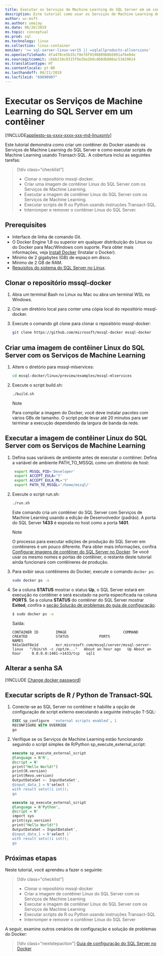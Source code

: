 ```yaml
---
title: Executar os Serviços de Machine Learning do SQL Server em um contêiner | Microsoft Docs
description: Este tutorial como usar os Serviços de Machine Learning do SQL Server em um contêiner Linux em execução no Docker.
author: uc-msft
ms.author: umajay
ms.date: 06/26/2019
ms.topic: conceptual
ms.prod: sql
ms.technology: linux
ms.collection: linux-container
moniker: '>= sql-server-linux-ver15 || =sqlallproducts-allversions'
ms.openlocfilehash: 4fa470ce5b35cf8e78f919080988b5091af6e04e
ms.sourcegitcommit: cbbb210c0315f9e2be2b9cd68db888ac53429814
ms.translationtype: HT
ms.contentlocale: pt-BR
ms.lasthandoff: 08/21/2019
ms.locfileid: "69890907"
---
```

# <a name="run-sql-server-machine-learning-services-in-a-container"></a>Executar os Serviços de Machine Learning do SQL Server em um contêiner

[!INCLUDE[appliesto-ss-xxxx-xxxx-xxx-md-linuxonly](../includes/appliesto-ss-xxxx-xxxx-xxx-md-linuxonly.md)]

Este tutorial demonstra como criar um contêiner do Docker usando os Serviços de Machine Learning do SQL Server e como executar scripts de Machine Learning usando Transact-SQL. A cobertura inclui as seguintes tarefas:

> [!div class="checklist"]
> * Clonar o repositório mssql-docker.
> * Criar uma imagem de contêiner Linux do SQL Server com os Serviços de Machine Learning.
> * Executar a imagem de contêiner Linux do SQL Server com os Serviços de Machine Learning.
> * Executar scripts de R ou Python usando instruções Transact-SQL.
> * Interromper e remover o contêiner Linux do SQL Server.

## <a name="prerequisites"></a>Prerequisites

* Interface de linha de comando Git.
* O Docker Engine 1.8 ou superior em qualquer distribuição do Linux ou do Docker para Mac/Windows com suporte. Para obter mais informações, veja [Install Docker](https://docs.docker.com/engine/installation/) (Instalar o Docker).
* Mínimo de 2 gigabytes (GB) de espaço em disco.
* Mínimo de 2 GB de RAM.
* [Requisitos do sistema do SQL Server no Linux](sql-server-linux-setup.md#system).

## <a name="clone-the-mssql-docker-repository"></a>Clonar o repositório mssql-docker

1. Abra um terminal Bash no Linux ou Mac ou abra um terminal WSL no Windows.

1. Crie um diretório local para conter uma cópia local do repositório mssql-docker.
1. Execute o comando git clone para clonar o repositório mssql-docker:

    ```bash
    git clone https://github.com/microsoft/mssql-docker mssql-docker
    ```

## <a name="build-a-sql-server-linux-container-image-with-machine-learning-services"></a>Criar uma imagem de contêiner Linux do SQL Server com os Serviços de Machine Learning

1. Altere o diretório para mssql-mlservices:

    ```bash
    cd mssql-docker/linux/preview/examples/mssql-mlservices
    ```

1. Execute o script build.sh:

   ```bash
   ./build.sh
   ```

   > [!NOTE]
   > Para compilar a imagem do Docker, você deve instalar pacotes com vários GBs de tamanho. O script pode levar até 20 minutos para ser terminar a execução dependendo da largura de banda da rede.

## <a name="run-the-sql-server-linux-container-image-with-machine-learning-services"></a>Executar a imagem de contêiner Linux do SQL Server com os Serviços de Machine Learning

1. Defina suas variáveis de ambiente antes de executar o contêiner. Defina a variável de ambiente PATH_TO_MSSQL como um diretório de host:

   ```bash
    export MSSQL_PID='Developer'
    export ACCEPT_EULA='Y'
    export ACCEPT_EULA_ML='Y'
    export PATH_TO_MSSQL='/home/mssql/'
   ```

1. Execute o script run.sh:

   ```bash
   ./run.sh
   ```

   Este comando cria um contêiner do SQL Server com Serviços de Machine Learning usando a edição de Desenvolvedor (padrão). A porta do SQL Server **1433** é exposta no host como a porta **1401**.

   > [!NOTE]
   > O processo para executar edições de produção do SQL Server em contêineres é um pouco diferente. Para obter mais informações, confira [Configurar imagens de contêiner do SQL Server no Docker](sql-server-linux-configure-docker.md). Se você usar os mesmo nomes e portas de contêiner, o restante deste tutorial ainda funcionará com contêineres de produção.

1. Para exibir seus contêineres do Docker, execute o comando `docker ps`:

   ```bash
   sudo docker ps -a
   ```

1. Se a coluna **STATUS** mostrar o status **Up**, o SQL Server estará em execução no contêiner e será escutado na porta especificada na coluna **PORTS**. Se a coluna **STATUS** do contêiner do SQL Server mostrar **Exited**, confira a [seção Solução de problemas do guia de configuração](sql-server-linux-configure-docker.md#troubleshooting).

   ```bash
   $ sudo docker ps -a
   ```

    Saída: 
    
    ```
    CONTAINER ID        IMAGE                          COMMAND                  CREATED             STATUS              PORTS                    NAMES
    941e1bdf8e1d        mcr.microsoft.com/mssql/server/mssql-server-linux   "/bin/sh -c /opt/m..."   About an hour ago   Up About an hour     0.0.0.0:1401->1433/tcp   sql1
    ```

## <a name="change-the-sa-password"></a>Alterar a senha SA

[!INCLUDE [Change docker password](../includes/sql-server-linux-change-docker-password.md)]

## <a name="execute-r--python-scripts-from-transact-sql"></a>Executar scripts de R / Python de Transact-SQL

1. Conecte-se ao SQL Server no contêiner e habilite a opção de configuração de script externo executando a seguinte instrução T-SQL:

    ```sql
    EXEC sp_configure  'external scripts enabled', 1
    RECONFIGURE WITH OVERRIDE
    go
    ```

1. Verifique se os Serviços de Machine Learning estão funcionando seguindo o script simples de R/Python sp_execute_external_script:

    ```sql
    execute sp_execute_external_script 
    @language = N'R',
    @script = N'
    print("Hello World!")
    print(R.version)
    print(Revo.version)
    OutputDataSet <- InputDataSet', 
    @input_data_1 = N'select 1'
    with result sets((i int));
    go
    ```

    ```sql
    execute sp_execute_external_script 
    @language = N'Python',
    @script = N'
    import sys
    print(sys.version)
    print("Hello World!")
    OutputDataSet = InputDataSet',
    @input_data_1 = N'select 1'
    with result sets((i int));
    go 
    ```

## <a name="next-steps"></a>Próximas etapas

Neste tutorial, você aprendeu a fazer o seguinte:

> [!div class="checklist"]
> * Clonar o repositório mssql-docker
> * Criar a imagem de contêiner Linux do SQL Server com os Serviços de Machine Learning
> * Executar a imagem de contêiner Linux do SQL Server com os Serviços de Machine Learning
> * Executar scripts de R ou Python usando instruções Transact-SQL
> * Interromper e remover o contêiner Linux do SQL Server

A seguir, examine outros cenários de configuração e solução de problemas do Docker:

> [!div class="nextstepaction"]
>[Guia de configuração do SQL Server no Docker](sql-server-linux-configure-docker.md)

